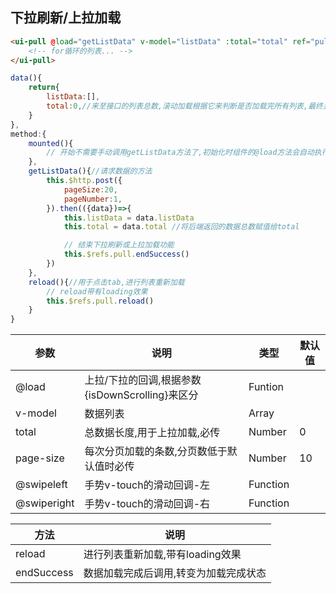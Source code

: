 ## 下拉刷新/上拉加载

```html
<ui-pull @load="getListData" v-model="listData" :total="total" ref="pull">
    <!-- for循环的列表... -->
</ui-pull>
```

```js
data(){
    return{
        listData:[],
        total:0,//来至接口的列表总数,滚动加载根据它来判断是否加载完所有列表,最终显示 END 标示
    }
},
method:{
    mounted(){
        // 开始不需要手动调用getListData方法了,初始化时组件的@load方法会自动执行
    },
    getListData(){//请求数据的方法
        this.$http.post({
            pageSize:20,
            pageNumber:1,
        }).then(({data})=>{
            this.listData = data.listData
            this.total = data.total //将后端返回的数据总数赋值给total

            // 结束下拉刷新或上拉加载功能
            this.$refs.pull.endSuccess()
        })
    },
    reload(){//用于点击tab,进行列表重新加载
        // reload带有loading效果
        this.$refs.pull.reload()
    }
}
```

参数        |      说明                                               |      类型       | 默认值
------------|---------------------------------------------------------|-----------------|---------
@load       |   上拉/下拉的回调,根据参数{isDownScrolling}来区分       |    Funtion      |
v-model     |   数据列表                                              |    Array        |
total       |   总数据长度,用于上拉加载,必传                          |    Number       |   0
page-size   |   每次分页加载的条数,分页数低于默认值时必传             |    Number       |  10
@swipeleft  |   手势v-touch的滑动回调-左                              |    Function     |  
@swiperight |   手势v-touch的滑动回调-右                              |    Function     |  


方法        |      说明                                           
------------|-------------------------------------------
reload      |   进行列表重新加载,带有loading效果                  
endSuccess  |   数据加载完成后调用,转变为加载完成状态                  